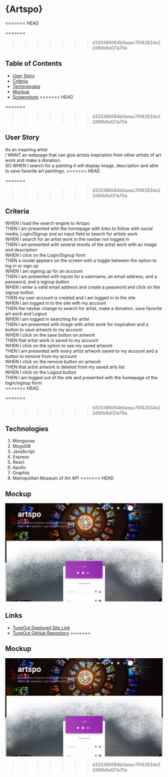 # {Artspo}
<<<<<<< HEAD

=======
>>>>>>> d320386064b0aeac70f42834e22d90b6a121a70a
## Table of Contents
* [User Story](#user-story)
* [Criteria](#criteria)
* [Technologies](#technologies)
* [Mockup](#mockup)
* [Screenshots](#screenshots)
<<<<<<< HEAD

=======
>>>>>>> d320386064b0aeac70f42834e22d90b6a121a70a
## User Story
As an inspiring artist <br />
I WANT an webpage that can give artists inspiration from other artists of art work and make a donation. <br />
SO WHEN I search for a painting it will display image, description and able to save favorite art paintings. 
<<<<<<< HEAD

=======
>>>>>>> d320386064b0aeac70f42834e22d90b6a121a70a
## Criteria
WHEN I load the search engine to Artspo <br />
THEN I am presented with the homepage with links to follow with social media, Login/Signup and an input field to search for artists work <br />
WHEN I search for an artist work in the navbar not logged in <br />
THEN I am presented with several results of the artist work with an image and description <br /> 
WHEN I click on the Login/Signup form <br />
THEN a modal appears on the screen with a toggle between the option to log in or sign up <br />
WHEN I am signing up for an account <br />
THEN I am presented with inputs for a username, an email address, and a password, and a signup button <br />
WHEN I enter a valid email address and create a password and click on the signup button <br />
THEN my user account is created and I am logged in to the site <br />
WHEN I am logged in to the site with my account <br />
THEN the navbar change to search for artist, make a donation, save favorite art work and Logout <br />
WHEN I am logged in searching for artist <br />
THEN I am presented with image with artist work for inspiration and a button to save artwork to my account <br />
WHEN I click on the save button on artwork <br />
THEN that artist work is saved to my account <br />
WHEN I click on the option to see my saved artwork <br />
THEN I am presented with every artist artwork saved to my account and a button to remove from my account <br />
WHEN I click on the remove button on artwork <br />
THEN that artist artwork is deleted from my saved arts list <br />
WHEN I click on the Logout button <br />
THEN I am logged out of the site and presented with the homepage of the login/signup form <br />
<<<<<<< HEAD

=======
>>>>>>> d320386064b0aeac70f42834e22d90b6a121a70a
## Technologies
1. Mongoose 
2. MogoDB 
3. JavaScript
4. Express
5. React
6. Apollo
7. Graphlq
8. Metropolitan Museum of Art API
<<<<<<< HEAD

## Mockup
![Mockup](.\client\public\artspo.jpg)



## Links
* [TuneOut Deployed Site Link](https://bspiewak6.github.io/music) 
* [TuneOut GitHub Repository](https://github.com/bspiewak6/music)
=======
## Mockup
![Mockup](.\client\public\artspo.jpg)
>>>>>>> d320386064b0aeac70f42834e22d90b6a121a70a
